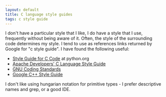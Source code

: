 ```yaml
---
layout: default
title: C language style guides
tags: c style guide
---
```


I don't have a particular style that I like, I do have a style that I use, frequently without being aware of it. Often, the style of the surrounding code determines my style. I tend to use as references links returned by Google for "c style guide". I have found the following useful:

* [Style Guide for C Code](http://www.python.org/dev/peps/pep-0007/) at python.org
* [Apache Developers' C Language Style Guide](http://httpd.apache.org/dev/styleguide.html)
* [GNU Coding Standards](http://www.gnu.org/prep/standards/standards.html)
* [Google C++ Style Guide](http://google-styleguide.googlecode.com/svn/trunk/cppguide.xml)

I don't like using hungarian notation for primitive types - I prefer descriptive names and grep, or a good IDE.
